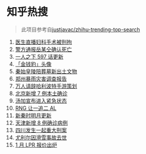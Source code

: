 # 知乎热搜

> 此项目参考自[justjavac/zhihu-trending-top-search](https://github.com/justjavac/zhihu-trending-top-search/blob/main/utils.ts)

<!-- BEGIN -->
  <!-- 最后更新时间:Fri Jan 21 2022 15:11:45 GMT+0000 (Coordinated Universal Time) -->
  1. [医生直播妇科手术被刑拘](https://www.zhihu.com/search?q=医生直播妇科手术)
1. [警方通报岳某仝确认死亡](https://www.zhihu.com/search?q=警方通报打工寻子)
1. [一人之下 597 话更新](https://www.zhihu.com/search?q=一人之下)
1. [「金钱豹」头像](https://www.zhihu.com/search?q=金钱豹头像)
1. [秦始皇陵陪葬墓新出土文物](https://www.zhihu.com/search?q=秦始皇陵)
1. [郑州暴雨灾害调查报告](https://www.zhihu.com/search?q=郑州720特大暴雨)
1. [万人请辞哈利波特手游策划](https://www.zhihu.com/search?q=请辞哈利波特策划)
1. [北京新增 7 例本土确诊](https://www.zhihu.com/search?q=北京疫情)
1. [汤加宣布进入紧急状态](https://www.zhihu.com/search?q=汤加)
1. [RNG 让一追二 AL](https://www.zhihu.com/search?q=rng)
1. [新秦时明月更新](https://www.zhihu.com/search?q=新秦时明月)
1. [天津新增 8 例确诊病例](https://www.zhihu.com/search?q=天津疫情)
1. [四川发生一起重大刑案](https://www.zhihu.com/search?q=四川刑案)
1. [尤利尔因滑雪事故去世](https://www.zhihu.com/search?q=尤利尔去世)
1. [1 月 LPR 报价出炉](https://www.zhihu.com/search?q=LPR)
  <!-- END -->